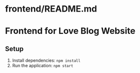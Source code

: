 # frontend/README.md

# Frontend for Love Blog Website

## Setup
1. Install dependencies: `npm install`
2. Run the application: `npm start`